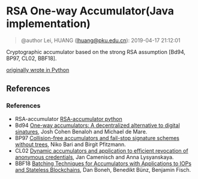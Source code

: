 # RSA One-way Accumulator(Java implementation)

> @author Lei, HUANG (lhuang@pku.edu.cn): 2019-04-17 21:12:01

Cryptographic accumulator based on the strong RSA assumption [Bd94, BP97, CL02, BBF18].

[originally wrote in Python](https://github.com/oleiba/RSA-accumulator)

## References

### References

- RSA-accumulator [RSA-accumulator python](https://github.com/oleiba/RSA-accumulator) 
- Bd94 [One-way accumulators: A decentralized alternative to digital sinatures](https://link.springer.com/content/pdf/10.1007/3-540-48285-7_24.pdf), Josh Cohen Benaloh and Michael de Mare. 
- BP97 [Collision-free accumulators and fail-stop signature schemes without trees](https://link.springer.com/content/pdf/10.1007/3-540-69053-0_33.pdf), Niko Bari and Birgit Pfitzmann. 
- CL02 [Dynamic accumulators and application to efficient revocation of anonymous credentials](https://link.springer.com/content/pdf/10.1007/3-540-45708-9_5.pdf), Jan Camenisch and Anna Lysyanskaya. 
- BBF18 [Batching Techniques for Accumulators with Applications to IOPs and Stateless Blockchains](https://eprint.iacr.org/2018/1188.pdf), Dan Boneh, Benedikt Bünz, Benjamin Fisch.